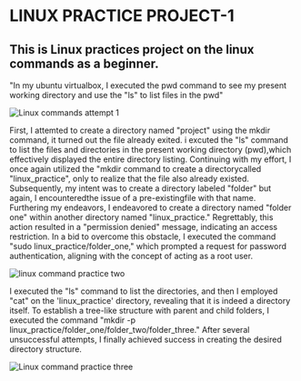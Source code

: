 # LINUX PRACTICE PROJECT-1

## This is Linux practices project on the linux commands as a beginner. 

"In my ubuntu virtualbox, I executed the pwd command to see my present working directory and use the "ls" to list files in the pwd"

![Linux commands attempt 1](https://github.com/Gailpositive/darey.io-pbl/assets/111061512/18ef338c-eac2-4f37-8fa3-9c007b7c327a) 

First, I attemted to create a directory named "project" using the mkdir command, it turned out the file already exited. i excuted the "ls" command to list the files and directories in the present working directory (pwd),which effectively displayed the entire directory listing. Continuing with my effort, I once again utilized the "mkdir command to create a directorycalled "linux_practice", only to realize that the file also already existed. Subsequently, my intent was to create a directory labeled "folder" but again, I encounteredthe issue of a pre-existingfile with that name. Furthering my endeavors, I endeavored to create a directory named "folder one" within another directory named "linux_practice." Regrettably, this action resulted in a "permission denied" message, indicating an access restriction. In a bid to overcome this obstacle, I executed the command "sudo linux_practice/folder_one," which prompted a request for password authentication, aligning with the concept of acting as a root user.

![linux command practice  two ](https://github.com/Gailpositive/darey.io-pbl/assets/111061512/16ecd15c-e338-4e93-aa44-689e44094881)


 I executed  the "ls" command to list the directories, and then I employed "cat" on the 'linux_practice' directory, revealing that it is indeed a directory itself. To establish a tree-like structure with parent and child folders, I executed the command "mkdir -p linux_practice/folder_one/folder_two/folder_three." After several unsuccessful attempts, I finally achieved success in creating the desired directory structure.

![Linux command practice three](https://github.com/Gailpositive/darey.io-pbl/assets/111061512/b14e5cf7-fd71-49d7-a22d-f7101d93842d)


